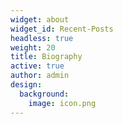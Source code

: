 ```yaml
---
widget: about
widget_id: Recent-Posts
headless: true
weight: 20
title: Biography
active: true
author: admin
design:
  background:
    image: icon.png
---
```

